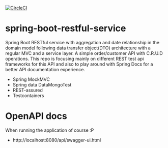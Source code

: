 [![CircleCI](https://circleci.com/gh/mangila/spring-boot-restful-service/tree/master.svg?style=svg)](https://circleci.com/gh/mangila/spring-boot-restful-service/tree/master)

# spring-boot-restful-service
Spring Boot RESTful service with aggregation and date relationship in the domain model following data transfer object(DTO) architecture with a regular MVC and a service layer. A simple order/customer API with C.R.U.D operations.
This repo is focusing mainly on different REST test api frameworks for this API and also to play around with Spring Docs for a better API documentation experience.

* Spring MockMVC
* Spring data DataMongoTest
* REST-assured
* Testcontainers

# OpenAPI docs
When running the application of course :P
* http://localhost:8080/api/swagger-ui.html
